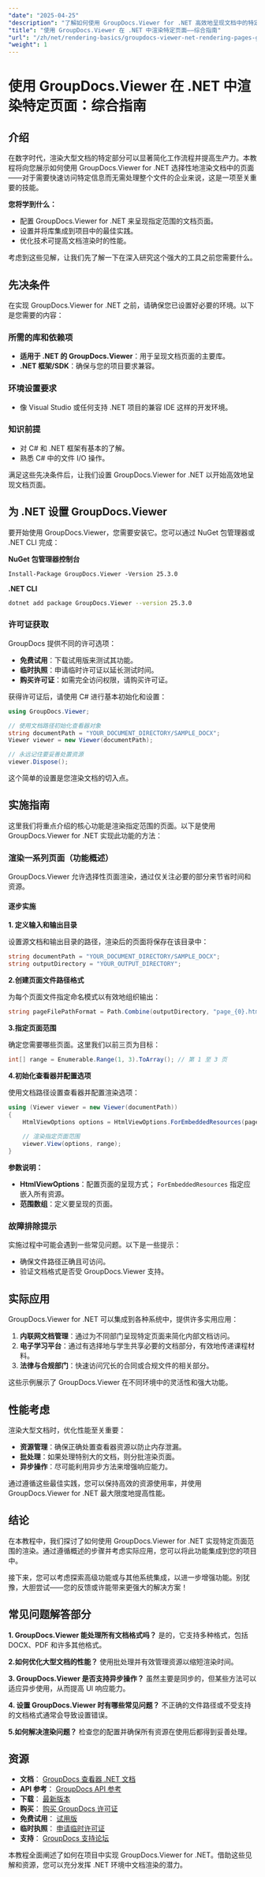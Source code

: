 ```yaml
---
"date": "2025-04-25"
"description": "了解如何使用 GroupDocs.Viewer for .NET 高效地呈现文档中的特定页面。本指南涵盖设置、配置和最佳实践。"
"title": "使用 GroupDocs.Viewer 在 .NET 中渲染特定页面——综合指南"
"url": "/zh/net/rendering-basics/groupdocs-viewer-net-rendering-pages-guide/"
"weight": 1
---
```


# 使用 GroupDocs.Viewer 在 .NET 中渲染特定页面：综合指南

## 介绍

在数字时代，渲染大型文档的特定部分可以显著简化工作流程并提高生产力。本教程将向您展示如何使用 GroupDocs.Viewer for .NET 选择性地渲染文档中的页面——对于需要快速访问特定信息而无需处理整个文件的企业来说，这是一项至关重要的技能。

**您将学到什么：**
- 配置 GroupDocs.Viewer for .NET 来呈现指定范围的文档页面。
- 设置并将库集成到项目中的最佳实践。
- 优化技术可提高文档渲染时的性能。

考虑到这些见解，让我们先了解一下在深入研究这个强大的工具之前您需要什么。

## 先决条件

在实现 GroupDocs.Viewer for .NET 之前，请确保您已设置好必要的环境。以下是您需要的内容：

### 所需的库和依赖项
- **适用于 .NET 的 GroupDocs.Viewer**：用于呈现文档页面的主要库。
- **.NET 框架/SDK**：确保与您的项目要求兼容。

### 环境设置要求
- 像 Visual Studio 或任何支持 .NET 项目的兼容 IDE 这样的开发环境。

### 知识前提
- 对 C# 和 .NET 框架有基本的了解。
- 熟悉 C# 中的文件 I/O 操作。

满足这些先决条件后，让我们设置 GroupDocs.Viewer for .NET 以开始高效地呈现文档页面。

## 为 .NET 设置 GroupDocs.Viewer

要开始使用 GroupDocs.Viewer，您需要安装它。您可以通过 NuGet 包管理器或 .NET CLI 完成：

**NuGet 包管理器控制台**
```plaintext
Install-Package GroupDocs.Viewer -Version 25.3.0
```

**.NET CLI**
```bash
dotnet add package GroupDocs.Viewer --version 25.3.0
```

### 许可证获取

GroupDocs 提供不同的许可选项：
- **免费试用**：下载试用版来测试其功能。
- **临时执照**：申请临时许可证以延长测试时间。
- **购买许可证**：如需完全访问权限，请购买许可证。

获得许可证后，请使用 C# 进行基本初始化和设置：

```csharp
using GroupDocs.Viewer;

// 使用文档路径初始化查看器对象
string documentPath = "YOUR_DOCUMENT_DIRECTORY/SAMPLE_DOCX";
Viewer viewer = new Viewer(documentPath);

// 永远记住要妥善处置资源
viewer.Dispose();
```

这个简单的设置是您渲染文档的切入点。

## 实施指南

这里我们将重点介绍的核心功能是渲染指定范围的页面。以下是使用 GroupDocs.Viewer for .NET 实现此功能的方法：

### 渲染一系列页面（功能概述）

GroupDocs.Viewer 允许选择性页面渲染，通过仅关注必要的部分来节省时间和资源。

#### 逐步实施

**1. 定义输入和输出目录**

设置源文档和输出目录的路径，渲染后的页面将保存在该目录中：
```csharp
string documentPath = "YOUR_DOCUMENT_DIRECTORY/SAMPLE_DOCX";
string outputDirectory = "YOUR_OUTPUT_DIRECTORY";
```

**2.创建页面文件路径格式**

为每个页面文件指定命名模式以有效地组织输出：
```csharp
string pageFilePathFormat = Path.Combine(outputDirectory, "page_{0}.html");
```

**3.指定页面范围**

确定您需要哪些页面。这里我们以前三页为目标：
```csharp
int[] range = Enumerable.Range(1, 3).ToArray(); // 第 1 至 3 页
```

**4.初始化查看器并配置选项**

使用文档路径设置查看器并配置渲染选项：
```csharp
using (Viewer viewer = new Viewer(documentPath))
{
    HtmlViewOptions options = HtmlViewOptions.ForEmbeddedResources(pageFilePathFormat);
    
    // 渲染指定页面范围
    viewer.View(options, range);
}
```

**参数说明：**
- **HtmlViewOptions**：配置页面的呈现方式； `ForEmbeddedResources` 指定应嵌入所有资源。
- **范围数组**：定义要呈现的页面。

### 故障排除提示

实施过程中可能会遇到一些常见问题。以下是一些提示：
- 确保文件路径正确且可访问。
- 验证文档格式是否受 GroupDocs.Viewer 支持。

## 实际应用

GroupDocs.Viewer for .NET 可以集成到各种系统中，提供许多实用应用：

1. **内联网文档管理**：通过为不同部门呈现特定页面来简化内部文档访问。
2. **电子学习平台**：通过有选择地与学生共享必要的文档部分，有效地传递课程材料。
3. **法律与合规部门**：快速访问冗长的合同或合规文件的相关部分。

这些示例展示了 GroupDocs.Viewer 在不同环境中的灵活性和强大功能。

## 性能考虑

渲染大型文档时，优化性能至关重要：
- **资源管理**：确保正确处置查看器资源以防止内存泄漏。
- **批处理**：如果处理特别大的文档，则分批渲染页面。
- **异步操作**：尽可能利用异步方法来增强响应能力。

通过遵循这些最佳实践，您可以保持高效的资源使用率，并使用 GroupDocs.Viewer for .NET 最大限度地提高性能。

## 结论

在本教程中，我们探讨了如何使用 GroupDocs.Viewer for .NET 实现特定页面范围的渲染。通过遵循概述的步骤并考虑实际应用，您可以将此功能集成到您的项目中。

接下来，您可以考虑探索高级功能或与其他系统集成，以进一步增强功能。别犹豫，大胆尝试——您的反馈或许能带来更强大的解决方案！

## 常见问题解答部分

**1. GroupDocs.Viewer 能处理所有文档格式吗？**
是的，它支持多种格式，包括 DOCX、PDF 和许多其他格式。

**2.如何优化大型文档的性能？**
使用批处理并有效管理资源以缩短渲染时间。

**3. GroupDocs.Viewer 是否支持异步操作？**
虽然主要是同步的，但某些方法可以适应异步使用，从而提高 UI 响应能力。

**4. 设置 GroupDocs.Viewer 时有哪些常见问题？**
不正确的文件路径或不受支持的文档格式通常会导致设置错误。

**5.如何解决渲染问题？**
检查您的配置并确保所有资源在使用后都得到妥善处理。

## 资源

- **文档**： [GroupDocs 查看器 .NET 文档](https://docs.groupdocs.com/viewer/net/)
- **API 参考**： [GroupDocs API 参考](https://reference.groupdocs.com/viewer/net/)
- **下载**： [最新版本](https://releases.groupdocs.com/viewer/net/)
- **购买**： [购买 GroupDocs 许可证](https://purchase.groupdocs.com/buy)
- **免费试用**： [试用版](https://releases.groupdocs.com/viewer/net/)
- **临时执照**： [申请临时许可证](https://purchase.groupdocs.com/temporary-license/)
- **支持**： [GroupDocs 支持论坛](https://forum.groupdocs.com/c/viewer/9)

本教程全面阐述了如何在项目中实现 GroupDocs.Viewer for .NET。借助这些见解和资源，您可以充分发挥 .NET 环境中文档渲染的潜力。